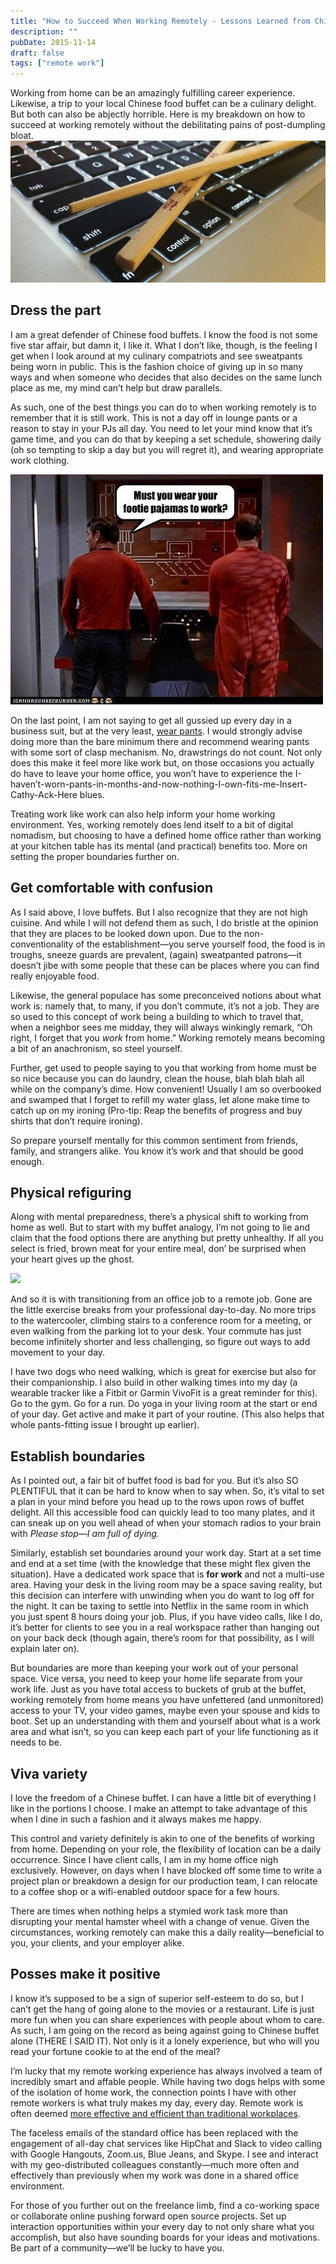 ```yaml
---
title: "How to Succeed When Working Remotely - Lessons Learned from Chinese Buffets"
description: ""
pubDate: 2015-11-14
draft: false
tags: ["remote work"]
---
```


Working from home can be an amazingly fulfilling career experience. Likewise, a trip to your local Chinese food buffet can be a culinary delight. But both can also be abjectly horrible. Here is my breakdown on how to succeed at working remotely without the debilitating pains of post-dumpling bloat.
![](/public/chopsticks-keyboard.jpg)

## Dress the part
I am a great defender of Chinese food buffets. I know the food is not some five star affair, but damn it, I like it. What I don’t like, though, is the feeling I get when I look around at my culinary compatriots and see sweatpants being worn in public. This is the fashion choice of giving up in so many ways and when someone who decides that also decides on the same lunch place as me, my mind can’t help but draw parallels.

As such, one of the best things you can do to when working remotely is to remember that it is still work. This is not a day off in lounge pants or a reason to stay in your PJs all day. You need to let your mind know that it’s game time, and you can do that by keeping a set schedule, showering daily (oh so tempting to skip a day but you will regret it), and wearing appropriate work clothing.

![](/public/Footie-Pajamas.jpg)

On the last point, I am not saying to get all gussied up every day in a business suit, but at the very least, [wear pants](http://scottberkun.com/yearwithoutpants/). I would strongly advise doing more than the bare minimum there and recommend wearing pants with some sort of clasp mechanism. No, drawstrings do not count. Not only does this make it feel more like work but, on those occasions you actually do have to leave your home office, you won’t have to experience the I-haven’t-worn-pants-in-months-and-now-nothing-I-own-fits-me-Insert-Cathy-Ack-Here blues.

Treating work like work can also help inform your home working environment. Yes, working remotely does lend itself to a bit of digital nomadism, but choosing to have a defined home office rather than working at your kitchen table has its mental (and practical) benefits too. More on setting the proper boundaries further on.

## Get comfortable with confusion
As I said above, I love buffets. But I also recognize that they are not high cuisine. And while I will not defend them as such, I do bristle at the opinion that they are places to be looked down upon. Due to the non-conventionality of the establishment—you serve yourself food, the food is in troughs, sneeze guards are prevalent, (again) sweatpanted patrons&mdash;it doesn’t jibe with some people that these can be places where you can find really enjoyable food.

Likewise, the general populace has some preconceived notions about what work is: namely that, to many, if you don’t commute, it’s not a job. They are so used to this concept of work being a building to which to travel that, when a neighbor sees me midday, they will always winkingly remark, “Oh right, I forget that you _work_ from home.” Working remotely means becoming a bit of an anachronism, so steel yourself.

Further, get used to people saying to you that working from home must be so nice because you can do laundry, clean the house, blah blah blah all while on the company’s dime. How convenient! Usually I am so overbooked and swamped that I forget to refill my water glass, let alone make time to catch up on my ironing (Pro-tip: Reap the benefits of progress and buy shirts that don’t require ironing).

So prepare yourself mentally for this common sentiment from friends, family, and strangers alike. You know it’s work and that should be good enough.

## Physical refiguring
Along with mental preparedness, there’s a physical shift to working from home as well. But to start with my buffet analogy, I’m not going to lie and claim that the food options there are anything but pretty unhealthy. If all you select is fried, brown meat for your entire meal, don’ be surprised when your heart gives up the ghost.

![](https://media.giphy.com/media/vjGyYSsF765wc/giphy.gif)

And so it is with transitioning from an office job to a remote job. Gone are the little exercise breaks from your professional day-to-day. No more trips to the watercooler, climbing stairs to a conference room for a meeting, or even walking from the parking lot to your desk. Your commute has just become infinitely shorter and less challenging, so figure out ways to add movement to your day.

I have two dogs who need walking, which is great for exercise but also for their companionship. I also build in other walking times into my day (a wearable tracker like a Fitbit or Garmin VivoFit is a great reminder for this). Go to the gym. Go for a run. Do yoga in your living room at the start or end of your day. Get active and make it part of your routine. (This also helps that whole pants-fitting issue I brought up earlier).

## Establish boundaries
As I pointed out, a fair bit of buffet food is bad for you. But it’s also SO PLENTIFUL that it can be hard to know when to say when. So, it’s vital to set a plan in your mind before you head up to the rows upon rows of buffet delight. All this accessible food can quickly lead to too many plates, and it can sneak up on you well ahead of when your stomach radios to your brain with _Please stop&mdash;I am full of dying._

Similarly, establish set boundaries around your work day. Start at a set time and end at a set time (with the knowledge that these might flex given the situation). Have a dedicated work space that is **for work** and not a multi-use area. Having your desk in the living room may be a space saving reality, but this decision can interfere with unwinding when you do want to log off for the night. It can be taxing to settle into Netflix in the same room in which you just spent 8 hours doing your job. Plus, if you have video calls, like I do, it’s better for clients to see you in a real workspace rather than hanging out on your back deck (though again, there’s room for that possibility, as I will explain later on).

But boundaries are more than keeping your work out of your personal space. Vice versa, you need to keep your home life separate from your work life. Just as you have total access to buckets of grub at the buffet, working remotely from home means you have unfettered (and unmonitored) access to your TV, your video games, maybe even your spouse and kids to boot. Set up an understanding with them and yourself about what is a work area and what isn’t, so you can keep each part of your life functioning as it needs to be.

## Viva variety
I love the freedom of a Chinese buffet. I can have a little bit of everything I like in the portions I choose. I make an attempt to take advantage of this when I dine in such a fashion and it always makes me happy.

This control and variety definitely is akin to one of the benefits of working from home. Depending on your role, the flexibility of location can be a daily occurrence. Since I have client calls, I am in my home office nigh exclusively. However, on days when I have blocked off some time to write a project plan or breakdown a design for our production team, I can relocate to a coffee shop or a wifi-enabled outdoor space for a few hours.

There are times when nothing helps a stymied work task more than disrupting your mental hamster wheel with a change of venue. Given the circumstances, working remotely can make this a daily reality—beneficial to you, your clients, and your employer alike.

## Posses make it positive
I know it’s supposed to be a sign of superior self-esteem to do so, but I can’t get the hang of going alone to the movies or a restaurant. Life is just more fun when you can share experiences with people about whom to care. As such, I am going on the record as being against going to Chinese buffet alone (THERE I SAID IT). Not only is it a lonely experience, but who will you read your fortune cookie to at the end of the meal?

I’m lucky that my remote working experience has always involved a team of incredibly smart and affable people. While having two dogs helps with some of the isolation of home work, the connection points I have with other remote workers is what truly makes my day, every day. Remote work is often deemed [more effective and efficient than traditional workplaces](http://blog.heyflock.com/10-stats-that-will-change-the-way-you-think-about-remote-work/).

The faceless emails of the standard office has been replaced with the engagement of all-day chat services like HipChat and Slack to video calling with Google Hangouts, Zoom.us, Blue Jeans, and Skype. I see and interact with my geo-distributed colleagues constantly&mdash;much more often and effectively than previously when my work was done in a shared office environment.

For those of you further out on the freelance limb, find a co-working space or collaborate online pushing forward open source projects. Set up interaction opportunities within your every day to not only share what you accomplish, but also have sounding boards for your ideas and motivations. Be part of a community&mdash;we’ll be lucky to have you.
